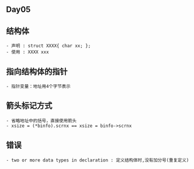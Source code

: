 ## Day05

## 结构体
	- 声明 : struct XXXX{ char xx; };
	- 使用 : XXXX xxx

## 指向结构体的指针
	- 指针变量：地址用4个字节表示

## 箭头标记方式
	- 省略地址中的括号，直接使用箭头
	- xsize = (*binfo).scrnx == xsize = binfo->scrnx
## 错误
	- two or more data types in declaration : 定义结构体时,没有加分号(重复定义)

